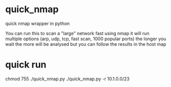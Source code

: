 # quick_nmap
quick nmap wrapper in python

You can run this to scan a "large" network fast using nmap
it will run multiple options (arp, udp, tcp, fast scan, 1000 popular ports)
the longer you wait the more will be analysed but you can follow the results
in the host map

# quick run 
chmod 755 ./quick_nmap.py
./quick_nmap.py -r 10.1.0.0/23
